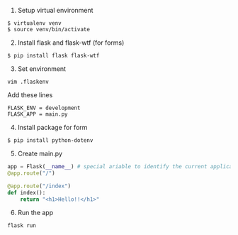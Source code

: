 
1. Setup virtual environment

```console
$ virtualenv venv
$ source venv/bin/activate
```

2. Install flask and flask-wtf (for forms)

```console
$ pip install flask flask-wtf
```

3. Set environment

```console
vim .flaskenv
```

Add these lines
```env
FLASK_ENV = development
FLASK_APP = main.py
```

4. Install package for form

```console
$ pip install python-dotenv
```

5. Create main.py

```python
app = Flask(__name__) # special ariable to identify the current application or module being rendered or passed to flask.
@app.route("/")

@app.route("/index")
def index():
    return "<h1>Hello!!</h1>"
```

6. Run the app
```console
flask run
```
